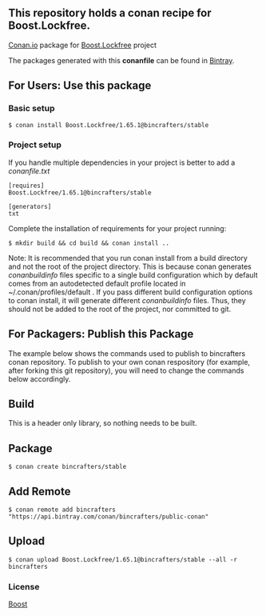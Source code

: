 ## This repository holds a conan recipe for Boost.Lockfree.

[Conan.io](https://conan.io) package for [Boost.Lockfree](https://github.com/Boostorg/Lockfree) project

The packages generated with this **conanfile** can be found in [Bintray](https://bintray.com/bincrafters/public-conan/Boost.Lockfree%3Abincrafters).

## For Users: Use this package

### Basic setup

    $ conan install Boost.Lockfree/1.65.1@bincrafters/stable

### Project setup

If you handle multiple dependencies in your project is better to add a *conanfile.txt*

    [requires]
    Boost.Lockfree/1.65.1@bincrafters/stable

    [generators]
    txt

Complete the installation of requirements for your project running:

    $ mkdir build && cd build && conan install ..
	
Note: It is recommended that you run conan install from a build directory and not the root of the project directory.  This is because conan generates *conanbuildinfo* files specific to a single build configuration which by default comes from an autodetected default profile located in ~/.conan/profiles/default .  If you pass different build configuration options to conan install, it will generate different *conanbuildinfo* files.  Thus, they should not be added to the root of the project, nor committed to git. 

## For Packagers: Publish this Package

The example below shows the commands used to publish to bincrafters conan repository. To publish to your own conan respository (for example, after forking this git repository), you will need to change the commands below accordingly. 

## Build  

This is a header only library, so nothing needs to be built.

## Package 

    $ conan create bincrafters/stable
	
## Add Remote

	$ conan remote add bincrafters "https://api.bintray.com/conan/bincrafters/public-conan"

## Upload

    $ conan upload Boost.Lockfree/1.65.1@bincrafters/stable --all -r bincrafters

### License
[Boost](www.boost.org/LICENSE_1_0.txt)
